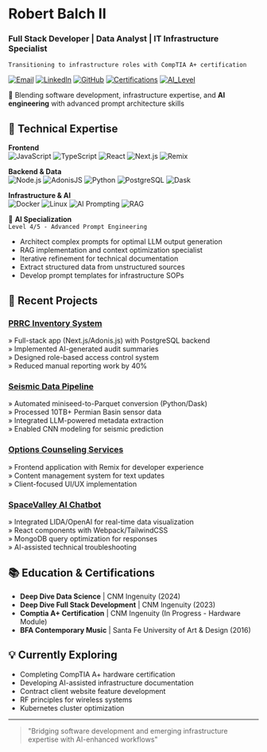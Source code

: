 # Robert Balch II
### Full Stack Developer | Data Analyst | IT Infrastructure Specialist  
`Transitioning to infrastructure roles with CompTIA A+ certification`

[![Email](https://img.shields.io/badge/Email-robertbalchii%40gmail.com-blue?style=flat&logo=gmail)](mailto:robertbalchii@gmail.com)
[![LinkedIn](https://img.shields.io/badge/LinkedIn-Robert_Balch_II-blue?style=flat&logo=linkedin)](https://www.linkedin.com/in/robert-balch-ii/)
[![GitHub](https://img.shields.io/badge/GitHub-RSBalchII-black?style=flat&logo=github)](https://github.com/RSBalchII)
[![Certifications](https://img.shields.io/badge/Certifications-Comptia_A+_in_progress-orange)]()
[![AI_Level](https://img.shields.io/badge/AI_Competency-L4%2F5_Advanced_Prompting-blueviolet)]()

👋 Blending software development, infrastructure expertise, and **AI engineering** with advanced prompt architecture skills

## 🔧 Technical Expertise

**Frontend**  
![JavaScript](https://img.shields.io/badge/-JavaScript-F7DF1E?logo=javascript&logoColor=black)
![TypeScript](https://img.shields.io/badge/-TypeScript-3178C6?logo=typescript&logoColor=white)
![React](https://img.shields.io/badge/-React-61DAFB?logo=react&logoColor=black)
![Next.js](https://img.shields.io/badge/-Next.js-000000?logo=next.js&logoColor=white)
![Remix](https://img.shields.io/badge/-Remix-000000?logo=remix&logoColor=white)

**Backend & Data**  
![Node.js](https://img.shields.io/badge/-Node.js-339933?logo=node.js&logoColor=white)
![AdonisJS](https://img.shields.io/badge/-AdonisJS-220052?logo=adonisjs&logoColor=white)
![Python](https://img.shields.io/badge/-Python-3776AB?logo=python&logoColor=white)
![PostgreSQL](https://img.shields.io/badge/-PostgreSQL-4169E1?logo=postgresql&logoColor=white)
![Dask](https://img.shields.io/badge/-Dask-FF6F00?logo=dask&logoColor=white)

**Infrastructure & AI**  
![Docker](https://img.shields.io/badge/-Docker-2496ED?logo=docker&logoColor=white)
![Linux](https://img.shields.io/badge/-Linux-FCC624?logo=linux&logoColor=black)
![AI Prompting](https://img.shields.io/badge/-Prompt_Engineering-FF6F00?logo=openai&logoColor=white)
![RAG](https://img.shields.io/badge/-RAG_Systems-430098?logo=amazonaws&logoColor=white)

🧠 **AI Specialization**  
`Level 4/5 - Advanced Prompt Engineering`  
- Architect complex prompts for optimal LLM output generation  
- RAG implementation and context optimization specialist  
- Iterative refinement for technical documentation  
- Extract structured data from unstructured sources  
- Develop prompt templates for infrastructure SOPs  

## 🚀 Recent Projects

### [PRRC Inventory System](https://github.com/your-repo-link)
» Full-stack app (Next.js/Adonis.js) with PostgreSQL backend  
» Implemented AI-generated audit summaries  
» Designed role-based access control system  
» Reduced manual reporting work by 40%

### [Seismic Data Pipeline](https://github.com/DS-15-Project-1/CSP-Data-Container)
» Automated miniseed-to-Parquet conversion (Python/Dask)  
» Processed 10TB+ Permian Basin sensor data  
» Integrated LLM-powered metadata extraction  
» Enabled CNN modeling for seismic prediction

### [Options Counseling Services](https://www.optionscounselingservices.org/)
» Frontend application with Remix for developer experience  
» Content management system for text updates  
» Client-focused UI/UX implementation

### [SpaceValley AI Chatbot](https://github.com/your-repo-link)
» Integrated LIDA/OpenAI for real-time data visualization  
» React components with Webpack/TailwindCSS  
» MongoDB query optimization for responses  
» AI-assisted technical troubleshooting

## 📚 Education & Certifications
- **Deep Dive Data Science** | CNM Ingenuity (2024)  
- **Deep Dive Full Stack Development** | CNM Ingenuity (2023)  
- **Comptia A+ Certification** | CNM Ingenuity (In Progress - Hardware Module)  
- **BFA Contemporary Music** | Santa Fe University of Art & Design (2016)

## 💡 Currently Exploring
- Completing CompTIA A+ hardware certification
- Developing AI-assisted infrastructure documentation
- Contract client website feature development
- RF principles for wireless systems
- Kubernetes cluster optimization

---

> "Bridging software development and emerging infrastructure expertise with AI-enhanced workflows"
